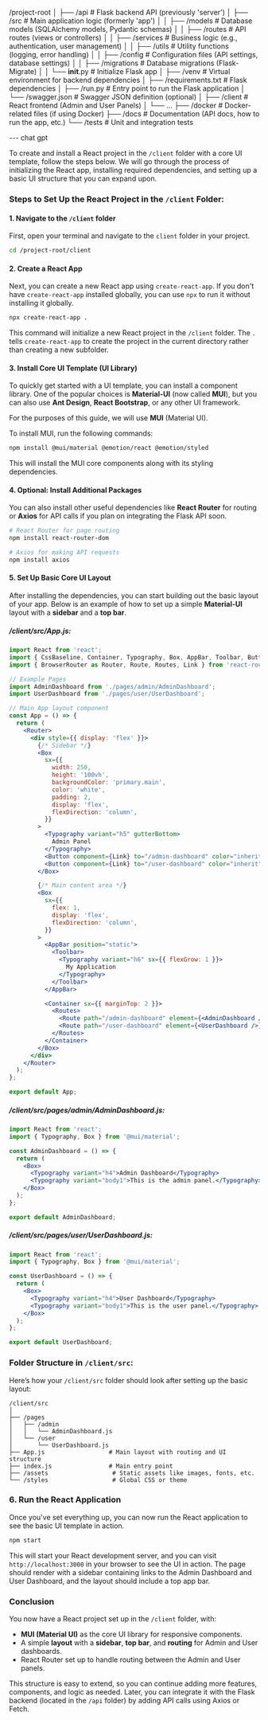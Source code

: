 /project-root
│
├── /api                    # Flask backend API (previously 'server')
│   ├── /src                # Main application logic (formerly 'app')
│   │   ├── /models         # Database models (SQLAlchemy models, Pydantic schemas)
│   │   ├── /routes         # API routes (views or controllers)
│   │   ├── /services       # Business logic (e.g., authentication, user management)
│   │   ├── /utils          # Utility functions (logging, error handling)
│   │   ├── /config         # Configuration files (API settings, database settings)
│   │   ├── /migrations     # Database migrations (Flask-Migrate)
│   │   └── __init__.py     # Initialize Flask app
│   ├── /venv               # Virtual environment for backend dependencies
│   ├── /requirements.txt   # Flask dependencies
│   ├── /run.py             # Entry point to run the Flask application
│   └── /swagger.json       # Swagger JSON definition (optional)
│
├── /client                 # React frontend (Admin and User Panels)
│   └── ...
├── /docker                 # Docker-related files (if using Docker)
├── /docs                   # Documentation (API docs, how to run the app, etc.)
└── /tests                  # Unit and integration tests


--- chat gpt 

To create and install a React project in the `/client` folder with a core UI template, follow the steps below. We will go through the process of initializing the React app, installing required dependencies, and setting up a basic UI structure that you can expand upon.

### Steps to Set Up the React Project in the `/client` Folder:

#### 1. **Navigate to the `/client` folder**
First, open your terminal and navigate to the `client` folder in your project.

```bash
cd /project-root/client
```

#### 2. **Create a React App**
Next, you can create a new React app using `create-react-app`. If you don't have `create-react-app` installed globally, you can use `npx` to run it without installing it globally.

```bash
npx create-react-app .
```

This command will initialize a new React project in the `/client` folder. The `.` tells `create-react-app` to create the project in the current directory rather than creating a new subfolder.

#### 3. **Install Core UI Template (UI Library)**
To quickly get started with a UI template, you can install a component library. One of the popular choices is **Material-UI** (now called **MUI**), but you can also use **Ant Design**, **React Bootstrap**, or any other UI framework.

For the purposes of this guide, we will use **MUI** (Material UI).

To install MUI, run the following commands:

```bash
npm install @mui/material @emotion/react @emotion/styled
```

This will install the MUI core components along with its styling dependencies.

#### 4. **Optional: Install Additional Packages**
You can also install other useful dependencies like **React Router** for routing or **Axios** for API calls if you plan on integrating the Flask API soon.

```bash
# React Router for page routing
npm install react-router-dom

# Axios for making API requests
npm install axios
```

#### 5. **Set Up Basic Core UI Layout**

After installing the dependencies, you can start building out the basic layout of your app. Below is an example of how to set up a simple **Material-UI** layout with a **sidebar** and a **top bar**.

##### **/client/src/App.js**:
```jsx
import React from 'react';
import { CssBaseline, Container, Typography, Box, AppBar, Toolbar, Button } from '@mui/material';
import { BrowserRouter as Router, Route, Routes, Link } from 'react-router-dom';

// Example Pages
import AdminDashboard from './pages/admin/AdminDashboard';
import UserDashboard from './pages/user/UserDashboard';

// Main App layout component
const App = () => {
  return (
    <Router>
      <div style={{ display: 'flex' }}>
        {/* Sidebar */}
        <Box
          sx={{
            width: 250,
            height: '100vh',
            backgroundColor: 'primary.main',
            color: 'white',
            padding: 2,
            display: 'flex',
            flexDirection: 'column',
          }}
        >
          <Typography variant="h5" gutterBottom>
            Admin Panel
          </Typography>
          <Button component={Link} to="/admin-dashboard" color="inherit">Admin Dashboard</Button>
          <Button component={Link} to="/user-dashboard" color="inherit">User Dashboard</Button>
        </Box>

        {/* Main content area */}
        <Box
          sx={{
            flex: 1,
            display: 'flex',
            flexDirection: 'column',
          }}
        >
          <AppBar position="static">
            <Toolbar>
              <Typography variant="h6" sx={{ flexGrow: 1 }}>
                My Application
              </Typography>
            </Toolbar>
          </AppBar>

          <Container sx={{ marginTop: 2 }}>
            <Routes>
              <Route path="/admin-dashboard" element={<AdminDashboard />} />
              <Route path="/user-dashboard" element={<UserDashboard />} />
            </Routes>
          </Container>
        </Box>
      </div>
    </Router>
  );
};

export default App;
```

##### **/client/src/pages/admin/AdminDashboard.js**:
```jsx
import React from 'react';
import { Typography, Box } from '@mui/material';

const AdminDashboard = () => {
  return (
    <Box>
      <Typography variant="h4">Admin Dashboard</Typography>
      <Typography variant="body1">This is the admin panel.</Typography>
    </Box>
  );
};

export default AdminDashboard;
```

##### **/client/src/pages/user/UserDashboard.js**:
```jsx
import React from 'react';
import { Typography, Box } from '@mui/material';

const UserDashboard = () => {
  return (
    <Box>
      <Typography variant="h4">User Dashboard</Typography>
      <Typography variant="body1">This is the user panel.</Typography>
    </Box>
  );
};

export default UserDashboard;
```

### Folder Structure in `/client/src`:

Here’s how your `/client/src` folder should look after setting up the basic layout:

```
/client/src
│
├── /pages
│   ├── /admin
│   │   └── AdminDashboard.js
│   └── /user
│       └── UserDashboard.js
├── App.js                  # Main layout with routing and UI structure
├── index.js                # Main entry point
├── /assets                  # Static assets like images, fonts, etc.
└── /styles                  # Global CSS or theme
```

### 6. **Run the React Application**
Once you've set everything up, you can now run the React application to see the basic UI template in action.

```bash
npm start
```

This will start your React development server, and you can visit `http://localhost:3000` in your browser to see the UI in action. The page should render with a sidebar containing links to the Admin Dashboard and User Dashboard, and the layout should include a top app bar.

### Conclusion

You now have a React project set up in the `/client` folder, with:
- **MUI (Material UI)** as the core UI library for responsive components.
- A simple **layout** with a **sidebar**, **top bar**, and **routing** for Admin and User dashboards.
- React Router set up to handle routing between the Admin and User panels.

This structure is easy to extend, so you can continue adding more features, components, and logic as needed. Later, you can integrate it with the Flask backend (located in the `/api` folder) by adding API calls using Axios or Fetch.